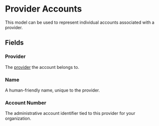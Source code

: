 # Provider Accounts

This model can be used to represent individual accounts associated with a provider.

## Fields

### Provider

The [provider](./provider.md) the account belongs to.

### Name

A human-friendly name, unique to the provider.

### Account Number

The administrative account identifier tied to this provider for your organization.